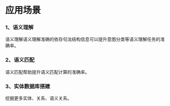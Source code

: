 # 应用场景

### 1、语义理解

语义理解语义理解准确的依存句法结构信息可以提升意图分类等语义理解任务的准确率。

### 2、语义匹配

语义匹配帮助提升语义匹配计算的准确率。

### 3、实体数据库搭建

挖掘更多实体、关系、语义关系。